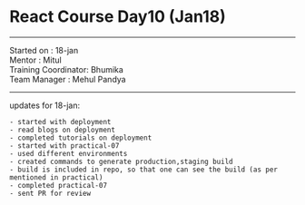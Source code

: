 # React Course Day10 (Jan18)

<hr>
Started on : 18-jan<br>
Mentor : Mitul <br>
Training Coordinator: Bhumika<br>
Team Manager : Mehul Pandya
<hr>

updates for 18-jan: <br>

    - started with deployment 
    - read blogs on deployment
    - completed tutorials on deployment
    - started with practical-07
    - used different environments
    - created commands to generate production,staging build
    - build is included in repo, so that one can see the build (as per mentioned in practical)
    - completed practical-07
    - sent PR for review
